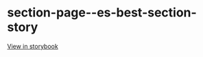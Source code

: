 # section-page--es-best-section-story

[View in storybook](https://raw.githack.com/Independent-Digital-News-and-Media-Ltd/standard-pwamp-sb/PR-531-sb/index.html?path=/story/section-page--es-best-section-story)